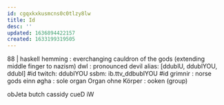 ```yaml
---
id: cgqxkxkusmcns0c0tlzy8lw
title: Id
desc: ''
updated: 1636894422157
created: 1633199319505
---
```


88 | haskell hemming : everchanging cauldron of the gods (extending middle finger to nazism)
dwl : pronounced devil
  alias: [ddublU, ddublYOU, ddubl]
  #id
  twitch: ddublYOU
  ssbm: ib.ttv_ddbublYOU
  #id
grimnir : norse gods
einn øgha : sole organ
  Organ ohne Körper :  ooken (group)

obJeta
butch cassidy
cueD
iW
